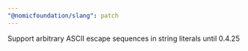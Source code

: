 ```yaml
---
"@nomicfoundation/slang": patch
---
```


Support arbitrary ASCII escape sequences in string literals until 0.4.25
